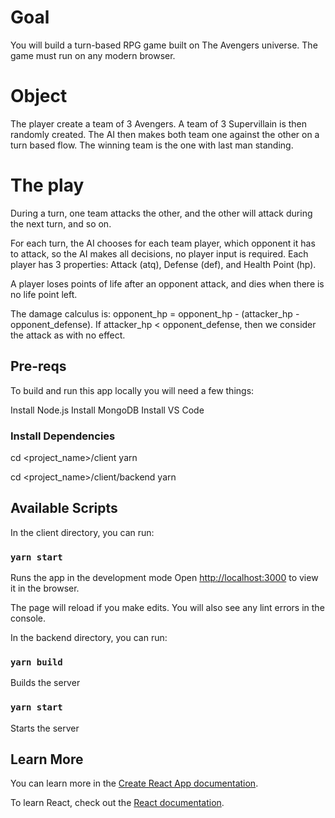 
# Goal

You will build a turn-based RPG game built on The Avengers universe. The game must run on any modern browser.

# Object

The player create a team of 3 Avengers. A team of 3 Supervillain is then randomly created. The AI then makes both team one against the other on a turn based flow. The winning team is the one with last man standing.

# The play

During a turn, one team attacks the other, and the other will attack during the next turn, and so on.

For each turn, the AI chooses for each team player, which opponent it has to attack, so the AI makes all decisions, no player input is required. Each player has 3 properties: Attack (atq), Defense (def), and Health Point (hp).

A player loses points of life after an opponent attack, and dies when there is no life point left.

The damage calculus is: opponent_hp = opponent_hp - (attacker_hp - opponent_defense). If attacker_hp < opponent_defense, then we consider the attack as with no effect.


## Pre-reqs
To build and run this app locally you will need a few things:

Install Node.js
Install MongoDB
Install VS Code

### Install Dependencies
cd <project_name>/client
yarn

cd <project_name>/client/backend
yarn

## Available Scripts

In the client directory, you can run:

### `yarn start`

Runs the app in the development mode
Open [http://localhost:3000](http://localhost:3000) to view it in the browser.

The page will reload if you make edits.
You will also see any lint errors in the console.

In the backend directory, you can run:

### `yarn build`

Builds the server

### `yarn start`

Starts the server

## Learn More

You can learn more in the [Create React App documentation](https://facebook.github.io/create-react-app/docs/getting-started).

To learn React, check out the [React documentation](https://reactjs.org/).


